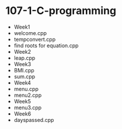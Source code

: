 # 107-1-C-programming

* Week1
* welcome.cpp
* tempconvert.cpp
* find roots for equation.cpp
* Week2
* leap.cpp
* Week3
* BMI.cpp
* sum.cpp
* Week4
* menu.cpp
* menu2.cpp
* Week5
* menu3.cpp
* Week6
* dayspassed.cpp
